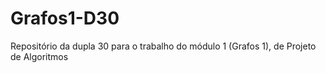 # Grafos1-D30
Repositório da dupla 30 para o trabalho do módulo 1 (Grafos 1), de Projeto de Algoritmos
